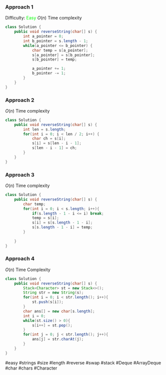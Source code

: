 ### Approach 1
Difficulty: <span style="color:rgb(0,255,0)">Easy</span>
$O(n)$ Time complexity
```java
class Solution {
	public void reverseString(char[] s) {
		int a_pointer = 0;
		int b_pointer = s.length - 1;
		while(a_pointer <= b_pointer) {
			char temp = s[a_pointer];
			s[a_pointer] = s[b_pointer];
			s[b_pointer] = temp;

			a_pointer += 1;
			b_pointer -= 1;
		}
	}
}
```

### Approach 2
$O(n)$ Time complexity
```java
class Solution {
	public void reverseString(char[] s) {
		int len = s.length;
		for(int i = 0; i < len / 2; i++) {
			char ch = s[i];
			s[i] = s[len - i - 1];
			s[len - i - 1] = ch;
		}
	}
}
```

### Approach 3
$O(n)$ Time complexity
```java
class Solution {
    public void reverseString(char[] s) {
        char temp;
        for(int i = 0; i < s.length; i++){
            if(s.length - 1 - i <= i) break;
            temp = s[i];
            s[i] = s[s.length - 1 - i];
            s[s.length - 1 - i] = temp;
        }
        
    }
}
```

### Approach 4
$O(n)$ Time Complexity
```java
class Solution {
    public void reverseString(char[] s) {
        Stack<Character> st = new Stack<>();
        String str = new String(s);
        for(int i = 0; i < str.length(); i++){
            st.push(s[i]);
        }
        char ans[] = new char[s.length];
        int i = 0;
        while(st.size() > 0){
            s[i++] = st.pop();
        }
        for(int j = 0; j < str.length(); j++){
            ans[j] = str.charAt(j);
        }
    }
}
```

#easy #strings #size #length #reverse #swap #stack #Deque #ArrayDeque #char #chars #Character 